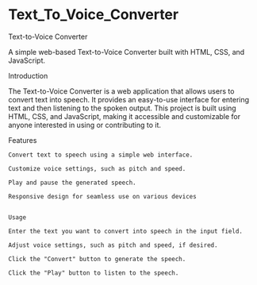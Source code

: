 # Text_To_Voice_Converter

Text-to-Voice Converter

A simple web-based Text-to-Voice Converter built with HTML, CSS, and JavaScript.

Introduction

The Text-to-Voice Converter is a web application that allows users to convert text into speech. It provides an easy-to-use interface for entering text and then listening to the spoken output. This project is built using HTML, CSS, and JavaScript, making it accessible and customizable for anyone interested in using or contributing to it.


Features

    Convert text to speech using a simple web interface.

    Customize voice settings, such as pitch and speed.

    Play and pause the generated speech.

    Responsive design for seamless use on various devices


    Usage

    Enter the text you want to convert into speech in the input field.

    Adjust voice settings, such as pitch and speed, if desired.

    Click the "Convert" button to generate the speech.
    
    Click the "Play" button to listen to the speech.


